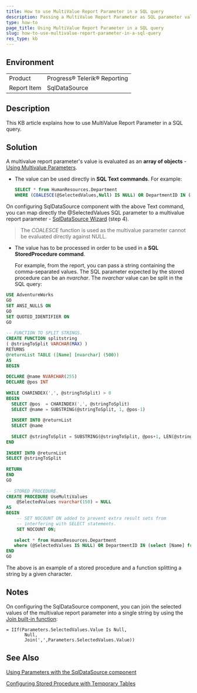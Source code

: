 ```yaml
---
title: How to use MultiValue Report Parameter in a SQL query
description: Passing a MultiValue Report Parameter as SQL parameter value in a SQL query. 
type: how-to
page_title: Using MultiValue Report Parameter in a SQL query
slug: how-to-use-multivalue-report-parameter-in-a-sql-query
res_type: kb
---
```


## Environment

<table>
	<tr>
		<td>Product</td>
		<td>Progress® Telerik® Reporting</td>
	</tr>
	<tr>
		<td>Report Item</td>
		<td>SqlDataSource</td>
	</tr>
</table>

## Description    

This KB article explains how to use MultiValue Report Parameter in a SQL query.  
  
## Solution 

A multivalue report parameter's value is evaluated as an **array of objects** - [Using Multivalue Parameters](../designing-reports-parameters-using-multivalue-parameter).

- The value can be used directly in **SQL Text commands**. For example:
    
    ```sql
    SELECT * from HumanResources.Department
    WHERE (COALESCE(@SelectedValues,Null) IS NULL) OR DepartmentID IN (@SelectedValues)
    ```
    
 On configuring SqlDataSource component with the above Text command, you can map directly the @SelectedValues SQL parameter to a multivalue report parameter - [SqlDataSource Wizard](../sqldatasource-wizard) (step 4).  

> The *COALESCE* function is used as the multivalue parameter cannot be evaluated directly against NULL.

- The value has to be processed in order to be used in a **SQL StoredProcedure command**.   

    For example, from the report, you can pass a string containing the comma-separated values. The SQL parameter expected by the stored procedure can be an *nvarchar*. The *nvarchar* value can be split in the SQL query:  

```sql
USE AdventureWorks
GO
SET ANSI_NULLS ON
GO
SET QUOTED_IDENTIFIER ON
GO
   
-- FUNCTION TO SPLIT STRINGS.
CREATE FUNCTION splitstring
( @stringToSplit VARCHAR(MAX) )
RETURNS
@returnList TABLE ([Name] [nvarchar] (500))
AS
BEGIN
   
DECLARE @name NVARCHAR(255)
DECLARE @pos INT
   
WHILE CHARINDEX(',', @stringToSplit) > 0
BEGIN
  SELECT @pos  = CHARINDEX(',', @stringToSplit)
  SELECT @name = SUBSTRING(@stringToSplit, 1, @pos-1)
   
  INSERT INTO @returnList
  SELECT @name
   
  SELECT @stringToSplit = SUBSTRING(@stringToSplit, @pos+1, LEN(@stringToSplit)-@pos)
END
   
INSERT INTO @returnList
SELECT @stringToSplit
   
RETURN
END
GO
  
-- STORED PROCEDURE.
CREATE PROCEDURE UseMultiValues
    @SelectedValues nvarchar(150) = NULL
AS
BEGIN
    -- SET NOCOUNT ON added to prevent extra result sets from
    -- interfering with SELECT statements.
    SET NOCOUNT ON;
   
   select * from HumanResources.Department
   where (@SelectedValues IS NULL) OR DepartmentID IN (select [Name] from dbo.splitstring(@SelectedValues))
END
GO
``` 
The above is an example of a stored procedure and a function splitting a string by a given character.  
  
## Notes

 On configuring the SqlDataSource component, you can join the selected values of the multivalue report parameter into a single string by using the [Join built-in function](../expressions-text-functions):  
  
```
= IIf(Parameters.SelectedValues.Value Is Null,
       Null,
       Join(',',Parameters.SelectedValues.Value))
```

## See Also

[Using Parameters with the SqlDataSource component](../sql-data-source-using-parameters)

[Configuring Stored Procedure with Temporary Tables](./use-temporary-tables-in-stored-procedure)
